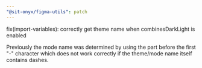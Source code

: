 ```yaml
---
"@sit-onyx/figma-utils": patch
---
```


fix(import-variables): correctly get theme name when combinesDarkLight is enabled

Previously the mode name was determined by using the part before the first "-" character which does not work correctly if the theme/mode name itself contains dashes.
